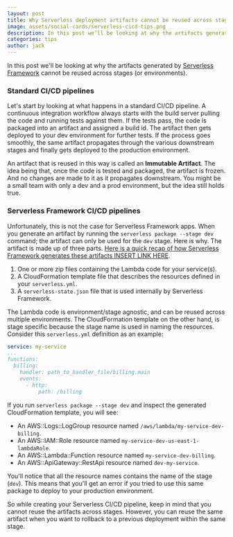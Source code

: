 ```yaml
---
layout: post
title: Why Serverless deployment artifacts cannot be reused across stages
image: assets/social-cards/serverless-cicd-tips.png
description: In this post we’ll be looking at why the artifacts generated by Serverless Framework cannot be reused across stages (or environments).
categories: tips
author: jack
---
```


In this post we'll be looking at why the artifacts generated by [Serverless Framework](https://serverless.com) cannot be reused across stages (or environments).

### Standard CI/CD pipelines

Let's start by looking at what happens in a standard CI/CD pipeline. A continuous integration workflow always starts with the build server pulling the code and running tests against them. If the tests pass, the code is packaged into an artifact and assigned a build id. The artifact then gets deployed to your dev environment for further tests. If the process goes smoothly, the same artifact propagates through the various downstream stages and finally gets deployed to the production environment.

An artifact that is reused in this way is called an **Immutable Artifact**. The idea being that, once the code is tested and packaged, the artifact is frozen. And no changes are made to it as it propagates downstream. You might be a small team with only a dev and a prod environment, but the idea still holds true.

### Serverless Framework CI/CD pipelines

Unfortunately, this is not the case for Serverless Framework apps. When you generate an artifact by running the `serverless package --stage dev` command; the artifact can only be used for the `dev` stage. Here is why. The artifact is made up of three parts. [Here is a quick recap of how Serverless Framework generates these artifacts INSERT LINK HERE](/).

1. One or more zip files containing the Lambda code for your service(s).
2. A CloudFormation template file that describes the resources defined in your `serverless.yml`.
3. A `serverless-state.json` file that is used internally by Serverless Framework.

The Lambda code is environment/stage agnostic, and can be reused across multiple environments. The CloudFormation template on the other hand, is stage specific because the stage name is used in naming the resources. Consider this `serverless.yml` definition as an example:

``` yml
service: my-service
...
functions:
  billing:
    handler: path_to_handler_file/billing.main
    events:
      - http:
          path: /billing
```

If you run `serverless package --stage dev` and inspect the generated CloudFormation template, you will see:

- An AWS::Logs::LogGroup resource named `/aws/lambda/my-service-dev-billing`.
- An AWS::IAM::Role resource named `my-service-dev-us-east-1-lambdaRole`.
- An AWS::Lambda::Function resource named `my-service-dev-billing`.
- An AWS::ApiGateway::RestApi resource named `dev-my-service`.

You'll notice that all the resource names contains the name of the stage (`dev`). This means that you'll get an error if you tried to use this same package to deploy to your production environment.

So while creating your Serverless CI/CD pipeline, keep in mind that you cannot reuse the artifacts across stages. However, you can reuse the same artifact when you want to rollback to a previous deployment within the same stage.
